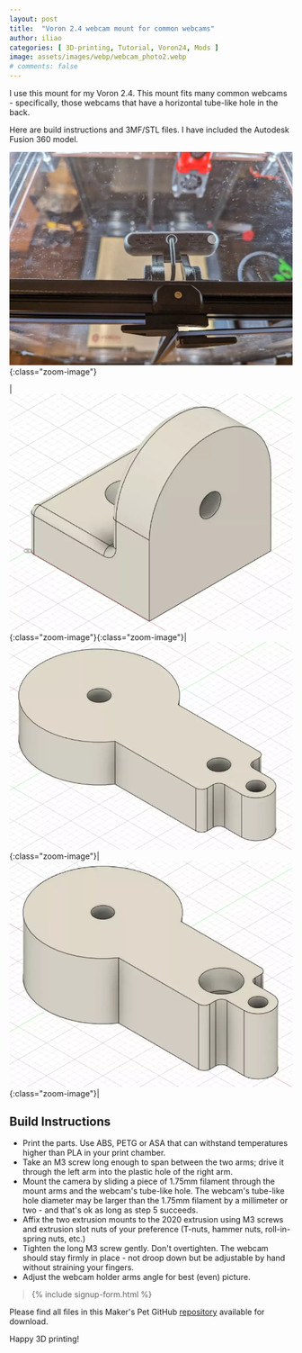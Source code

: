 ```yaml
---
layout: post
title:  "Voron 2.4 webcam mount for common webcams"
author: iliao
categories: [ 3D-printing, Tutorial, Voron24, Mods ]
image: assets/images/webp/webcam_photo2.webp
# comments: false
---
```

I use this mount for my Voron 2.4. This mount fits many common webcams - specifically, those webcams that have a horizontal tube-like hole in the back.

Here are build instructions and 3MF/STL files. I have included the Autodesk Fusion 360 model.

![Webcam holder - view from the top](/assets/images/webp/webcam_photo1.webp 'Webcam holder - view from the top'){:class="zoom-image"}

|![2020 extrusion mount](/assets/images/webp/webcam_holder_2020_extrusion_mount.webp '2020 extrusion mount'){:class="zoom-image"}{:class="zoom-image"}|![Right arm](/assets/images/webp/webcam_holder_arm_r_v3.webp 'Right arm'){:class="zoom-image"}|![Left arm](/assets/images/webp/webcam_holder_arm_l_v5.webp 'Left arm'){:class="zoom-image"}|

<p></p>

## Build Instructions

- Print the parts. Use ABS, PETG or ASA that can withstand temperatures higher than PLA in your print chamber.
- Take an M3 screw long enough to span between the two arms; drive it through the left arm into the plastic hole of the right arm.
- Mount the camera by sliding a piece of 1.75mm filament through the mount arms and the webcam's tube-like hole. The webcam's tube-like hole diameter may be larger than the 1.75mm filament by a millimeter or two - and that's ok as long as step 5 succeeds.
- Affix the two extrusion mounts to the 2020 extrusion using M3 screws and extrusion slot nuts of your preference (T-nuts, hammer nuts, roll-in-spring nuts, etc.)
- Tighten the long M3 screw gently. Don't overtighten. The webcam should stay firmly in place - not droop down but be adjustable by hand without straining your fingers.
- Adjust the webcam holder arms angle for best (even) picture.

<blockquote>{% include signup-form.html %}</blockquote>

Please find all files in this Maker's Pet GitHub [repository](https://github.com/makerspet/voron2_webcam_mount/) available for download.

Happy 3D printing!
